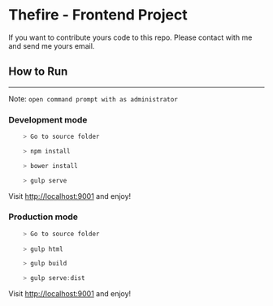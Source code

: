 # Thefire - Frontend Project
If you want to contribute yours code to this repo. Please contact with me and send me yours email.
## How to Run
***
Note: `open command prompt with as administrator`
### Development mode
```js
    > Go to source folder

    > npm install

    > bower install

    > gulp serve
```

Visit [http://localhost:9001](http://localhost:9001) and enjoy!

### Production mode

```js
    > Go to source folder
	
	> gulp html

    > gulp build

    > gulp serve:dist
```

Visit [http://localhost:9001](http://localhost:9001) and enjoy!
